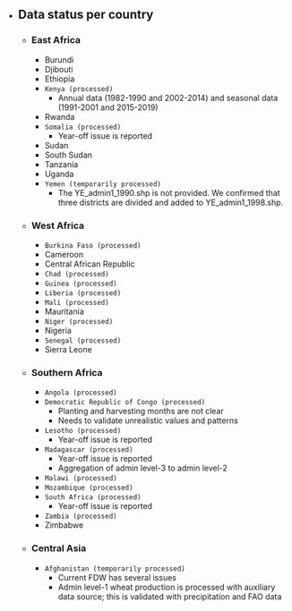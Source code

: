 - ## Data status per country
	- ### East Africa
		- Burundi
		- Djibouti
		- Ethiopia
		- `Kenya (processed)`
			- Annual data (1982-1990 and 2002-2014) and seasonal data (1991-2001 and 2015-2019)
		- Rwanda
		- `Somalia (processed)`
			- Year-off issue is reported
		- Sudan
		- South Sudan
		- Tanzania
		- Uganda
		- `Yemen (temporarily processed)`
			- The YE_admin1_1990.shp is not provided. We confirmed that three districts are divided and added to YE_admin1_1998.shp.
	- ### West Africa
		- `Burkina Faso (processed)`
		- Cameroon
		- Central African Republic
		- `Chad (processed)`
		- `Guinea (processed)`
		- `Liberia (processed)`
		- `Mali (processed)`
		- Mauritania
		- `Niger (processed)`
		- Nigeria
		- `Senegal (processed)`
		- Sierra Leone
	- ### Southern Africa
		- `Angola (processed)`
		- `Democratic Republic of Congo (processed)`
			- Planting and harvesting months are not clear
			- Needs to validate unrealistic values and patterns
		- `Lesotho (processed)`
			- Year-off issue is reported
		- `Madagascar (processed)`
			- Year-off issue is reported
			- Aggregation of admin level-3 to admin level-2
		- `Malawi (processed)`
		- `Mozambique (processed)`
		- `South Africa (processed)`
			- Year-off issue is reported
		- `Zambia (processed)`
		- Zimbabwe
	- ### Central Asia
		- `Afghanistan (temporarily processed)`
			- Current FDW has several issues
			- Admin level-1 wheat production is processed with auxiliary data source; this is validated with precipitation and FAO data